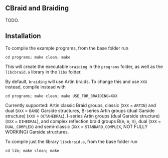 ## CBraid and Braiding

TODO.

## Installation

To compile the example programs, from the base folder run
```
cd programs; make clean; make
```
This will create the executable `braiding` in the `programs` folder, as well as the `libcbraid.a` library in the `libs` folder.

By default, `braiding` will use Artin braids. To change this and use `XXX` instead, compile instead with 
```
cd programs; make clean; make USE_FOR_BRAIDING=XXX
```
Currently supported: Artin classic Braid groups, classic (`XXX` = `ARTIN`) and dual (`XXX` = `BAND`) Garside structures, B-series Artin groups (dual Garside structure) (`XXX` = `OCTAHEDRAL`), I-series Artin groups (dual Garside structure) (`XXX` = `DIHEDRAL`), and complex reflection braid groups B(e, e, n), dual (`XXX` = `DUAL_COMPLEX`) and semi-classic (`XXX` = `STANDARD_COMPLEX`, NOT FULLY WORKING) Garside structures.

To compile just the library `libcbraid.a`, from the base folder run
```
cd lib; make clean; make
```
